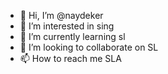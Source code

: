 - 👋 Hi, I’m @naydeker
- 👀 I’m interested in sing
- 🌱 I’m currently learning sl
- 💞️ I’m looking to collaborate on SL
- 📫 How to reach me SLA

<!---
naydeker/naydeker is a ✨ special ✨ repository because its `README.md` (this file) appears on your GitHub profile.
You can click the Preview link to take a look at your changes.
--->
